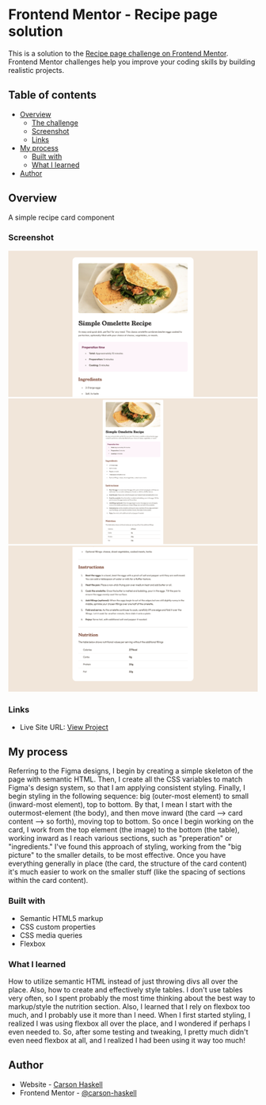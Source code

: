 # Frontend Mentor - Recipe page solution

This is a solution to the [Recipe page challenge on Frontend Mentor](https://www.frontendmentor.io/challenges/recipe-page-KiTsR8QQKm). Frontend Mentor challenges help you improve your coding skills by building realistic projects.

## Table of contents

- [Overview](#overview)
  - [The challenge](#the-challenge)
  - [Screenshot](#screenshot)
  - [Links](#links)
- [My process](#my-process)
  - [Built with](#built-with)
  - [What I learned](#what-i-learned)
- [Author](#author)

## Overview

A simple recipe card component

### Screenshot

![](./screenshot-1.jpg)
![](./screenshot-main.jpg)
![](./screenshot-2.jpg)

### Links

- Live Site URL: [View Project](https://carson-haskell.github.io/recipe-card/)

## My process

Referring to the Figma designs, I begin by creating a simple skeleton of the page with semantic HTML. Then, I create all the CSS variables to match Figma's design system, so that I am applying consistent styling. Finally, I begin styling in the following sequence: big (outer-most element) to small (inward-most element), top to bottom. By that, I mean I start with the outermost-element (the body), and then move inward (the card --> card content --> so forth), moving top to bottom. So once I begin working on the card, I work from the top element (the image) to the bottom (the table), working inward as I reach various sections, such as "preperation" or "ingredients." I've found this approach of styling, working from the "big picture" to the smaller details, to be most effective. Once you have everything generally in place (the card, the structure of the card content) it's much easier to work on the smaller stuff (like the spacing of sections within the card content).

### Built with

- Semantic HTML5 markup
- CSS custom properties
- CSS media queries
- Flexbox

### What I learned

How to utilize semantic HTML instead of just throwing divs all over the place. Also, how to create and effectively style tables. I don't use tables very often, so I spent probably the most time thinking about the best way to markup/style the nutrition section.
Also, I learned that I rely on flexbox too much, and I probably use it more than I need. When I first started styling, I realized I was using flexbox all over the place, and I wondered if perhaps I even needed to. So, after some testing and tweaking, I pretty much didn't even need flexbox at all, and I realized I had been using it way too much!

## Author

- Website - [Carson Haskell](https://portfolio-website-sandy-alpha-78.vercel.app/)
- Frontend Mentor - [@carson-haskell](https://www.frontendmentor.io/profile/carson-haskell)
